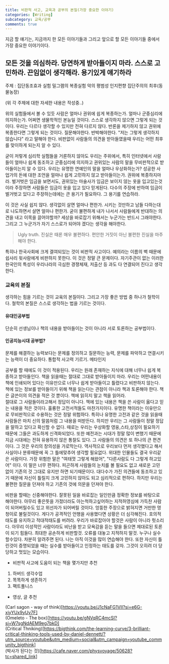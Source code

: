 ```yaml
---
title: 비판적 사고, 교육과 공부의 본질(가장 중요한 이야기)
categories: [Writing]
subcategory: 교육/공부
comments: true
---
```


지금 할 얘기는, 지금까지 한 모든 이야기들과 그리고 앞으로 할 모든 이야기들 중에서 가장 중요한 이야기이다.
## 모든 것을 의심하라. 당연하게 받아들이지 마라. 스스로 고민하라. 끈임없이 생각해라. 용기있게 얘기하라

주제 : 
집단동조효과 실험
밀그램의 복종실험
악의 평범성
인지편향
집단주의의 최후(동물농장)

(위 각 주제에 대한 자세한 내용은 작성중..)

위의 실험들에서 볼 수 있듯 사람은 얼마나 권위에 쉽게 복종하는가. 얼마나 군중심리에 의지하는가. 어쩌면 생물학적인 본능일 것이다. 
스스로 생각하지 않으면 그렇게 되는 것이다. 우리는 다르다 생각할 수 있지만 전혀 다르지 않다. 반론을 제기하지 않고 권위에 복종한다면 그렇게 되는 것이다. 
질문해야한다. 반박해야한다. "저는 그렇게 생각하지 않습니다" 라고 말해야 한다. 비판없이 사람들의 의견을 받아들였을때 우리는 어떤 최후를 맞이하게 되는지 알 수 있다. 

굳이 저렇게 심리학 실험들을 거론하지 않아도 우리는 주위에서, 특히 인터넷에서 사람들이 얼마나 쉽게 동조하고 군중심리에 의지하고 권위있는 사람의 말을 무비판적으로 받아들이는지 알 수 있다. 우리는 유명한 연예인의 말을 얼마나 우상화하는가? 성공한 사업가의 돈에 대한 조언을 얼마나 쉽게 고민하지 않고 받아들이는가. 권위에 복종하지마라. 벌거벗은 임금을 보면서도, 권위있는 마술사가 임금은 보이지 않는 옷을 입고있는것이라 주장하면 사람들은 임금이 옷을 입고 있다 믿게된다. 다수의 주장에 반하여 임금이 벌거벗고 있다고 주장하는데에는 큰 용기가 필요하다. 그 용기를 연습하라.  

이 것은 사실 쉽지 않다. 생각없이 살면 얼마나 편한가. 시키는 것만하고 남들 다하는대로 나도하면서 살면 얼마나 편한가. 굳이 불편하게 내가 나서서 사람들에게 반대하는 의견을 내고 이목을 끌어야할까?
세상을 바로잡기 위해서는 누군가는 반드시 그래야한다. 그리고 그 누군가가 자기 스스로가 되어야 겠다는 생각을 해야한다.  

> Ugly truth. 진실은 때론 매우 불편하다. 편안한 거짓이 아닌 불편한 진실을 마주해야 한다.

특히나 한국사회에 크게 결여되있는 것이 비판적 사고이다. 예의라는 이름의 벽 때문에 쉽사리 윗사람에게 비판하지 못한다. 이 것은 정말 큰 문제이다. 자기주관이 없는 이러한 한국인의 특성이 우리나라의 극심한 경쟁체재, 저출산 등 과도 다 연결되어 진다고 생각한다.  

### 교육의 본질
생각하는 힘을 기르는 것이 교육의 본질이다. 그리고 가장 좋은 방법 중 하나가 철학이다. 철학의 본질은 스스로 생각하는 법을 기르는 것이다. 

#### 유대인공부법
단순히 선생님이나 책의 내용을 받아들이는 것이 아니라 서로 토론하는 공부법이다.

#### 인공지능시대 공부법?
문제를 해결하는 능력보다는 문제를 정의하고 질문하는 능력, 문제를 파악하고 연결시키는 능력이 더 중요하다. 
통합적 사고력 기르기. 메타인지



공부를 할 때에도 이 것이 적용된다. 우리는 원래 존재하는 지식에 대해 너무나 쉽게 복종하고 받아들인다. 책을 읽을때는 절대로 그대로 받아들이지 마라. 우리는 어떤내용이 책에 인쇄되어 있다는 이유만으로 너무나 쉽게 받아들이고 틀렸다고 비판하지 않는다. 책에 있는 정보를 받아들이기 위해 책을 읽는다는 관점이 아니라 책과 토론해야 한다. 책은 글쓴이의 의견을 적은 것 뿐이다. 책에 읽히지 말고 책을 읽어라.  
절대로 그 사람들이라고해서 정답이 아니다. 책에 있는 내용은 책을 쓴 사람이 옳다고 믿는 내용을 적은 것이다. 훌륭한 고전서적들도 마찬가지이다. 유명한 책이라는 이유만으로 무비판적으로 수용하는 것은 정말 위험하다. 특히나 유명한 고전과 같은 것을 읽을때 사람들은 마치 신의 말씀처럼 그 내용을 떠받든다. 하지만 우리는 그 사람들이 정말 정답을 말하고 있다고 확신할 수 없다. 때로는 우리는 우상화할 영웅,스타,상징이 필요하기 때문에 그들은 과도하게 신격화되었다. 또한 예전과는 시대가 정말 많이 변했기 때문에 지금 시대에는 전혀 유용하지 않은 통찰도 있다. 그 사람들의 의견은 또 하나의 큰 편견이다. 그 것은 우리의 창의성을 가로막는다. 역사적으로 우리보다 먼저 생각했다고 해서 사실이나 분류때문에 꼭 그 틀에맞추어 생각할 필요없다. 위대한 인물들도 결국 우리같은 사람이다. 가장 위험한 말은 "여태껏 그렇게 해왔어", "다른사람도 다 그렇게 하고있어" 이다. 이 말은 너무 편하다. 피곤하게 사람들의 눈치를 볼 필요도 없고 새로운 고민 없이 기존의 것 그대로 유지만 하면 되기때문이다. 대다수가 가진 의견들에 동조하고 있기 때문에 자신이 틀릴지 크게 고민하지 않아도 되고 심리적으로 편하다. 하지만 우리는 불편한 질문을 던져야 하고 기존의 것에 의문을 던져야 한다.  


비판을 할때는 신중해야한다. 잘못된 일을 바로잡는 일인만큼 정확한 정보를 바탕으로 해야한다. 아무리 좋은뜻을 가졌더라도 아는척하고싶어하는 지적허영심에 가득찬 사람이 되어버릴수도 있고 위선자가 되어버릴 것이다. 엉뚱한 주장으로 밝혀지면 거만한 멍청이로 불릴것이다. 게다가 공격적인 언행을 사용했다면 상황은 더 심각해진다. 호의적태도를 유지하고 적대적태도를 버려라. 우리가 바로잡아야 할것은 사람이 아니라 헛소리다. 아무리 이성적인 사람이라도 비난을 받고 모욕감을 듣는 말을 들으면 제대로된 토론이 되기 힘들다. 최대한 공손하게 비판할것. 오류를 대놓고 지적하지 말것. 누구나 실수 할수있다. 차분히 알려주면 된다. 나는 아직 이것을 많이 연습해야 한다. 또한 자신이 틀린것이 증명되었을 때는 실수를 받아들이고 인정하는 태도를 갖자. 그것이 오히려 더 당당하고 멋있는 모습이다.  


- 비판적 사고에 도움이 되는 책을 몇가지만 추천
1. 하버드 생각수업
2. 똑똑하게 생존하기
3. 팩트풀니스

- 영상, 글 추천

(Carl sagon - way of think)[https://youtu.be/J1cNaFG1VII?si=e6G-xiyYUx9yUv7F]  
(Omeleto - The box)[https://youtu.be/gNVqRC4mcSI?si=W7sgNdAEM9eg7bkD]  
(Critical Thniking)[https://bigthink.com/the-learning-curve/3-brilliant-critical-thinking-tools-used-by-daniel-dennett/?utm_source=youtube&utm_medium=social&utm_campaign=youtube_community_bigthink]  
(박사가 된다는 것)[https://cafe.naver.com/physvoyage/50628?tc=shared_link]  

